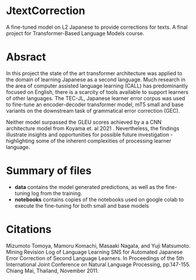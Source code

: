 # JtextCorrection
A fine-tuned model on L2 Japanese to provide corrections for texts. A final project for Transformer-Based Language Models course.

# Absract

In this project the state of the art transformer architecture was applied to the domain of learning Japanese as a second language. Much research in the area of computer assisted language learning (CALL) has predominantly focused on English, there is a scarcity of tools available to support learners of other languages. The TEC-JL, Japanese learner error corpus was used to fine-tune an encoder-decoder transformer model, mT5 small and base variants on the downstream task of grammatical error correction (GEC).

Neither model surpassed the GLEU scores achieved by a a CNN architecture model from Koyama et. al 2021 . Nevertheless, the findings illustrate insights and opportunities for possible future investigation - highlighting some of the inherent complexities of processing learner language.

# Summary of files

* **data** contains the model generated predictions, as well as the fine-tuning log from the training.
* **notebooks** contains copies of the notebooks used on google colab to execute the fine-tuning for both small and base models

# Citations

Mizumoto Tomoya, Mamoru Komachi, Masaaki Nagata, and Yuji Matsumoto. Mining
Revision Log of Language Learning SNS for Automated Japanese Error Correction
of Second Language Learners.  In Proceedings of the 5th International Joint
Conference on Natural Language Processing, pp.147-155. Chiang Mai, Thailand,
November 2011.
